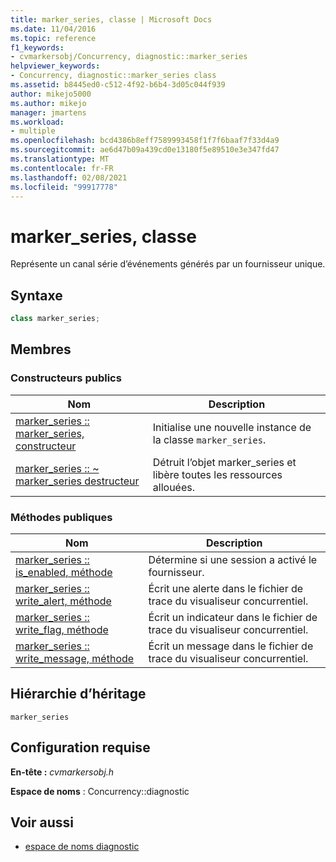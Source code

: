```yaml
---
title: marker_series, classe | Microsoft Docs
ms.date: 11/04/2016
ms.topic: reference
f1_keywords:
- cvmarkersobj/Concurrency, diagnostic::marker_series
helpviewer_keywords:
- Concurrency, diagnostic::marker_series class
ms.assetid: b8445ed0-c512-4f92-b6b4-3d05c044f939
author: mikejo5000
ms.author: mikejo
manager: jmartens
ms.workload:
- multiple
ms.openlocfilehash: bcd4386b8eff7589993458f1f7f6baaf7f33d4a9
ms.sourcegitcommit: ae6d47b09a439cd0e13180f5e89510e3e347fd47
ms.translationtype: MT
ms.contentlocale: fr-FR
ms.lasthandoff: 02/08/2021
ms.locfileid: "99917778"
---
```

# <a name="marker_series-class"></a>marker_series, classe
Représente un canal série d’événements générés par un fournisseur unique.

## <a name="syntax"></a>Syntaxe

```cpp
class marker_series;
```

## <a name="members"></a>Membres

### <a name="public-constructors"></a>Constructeurs publics

|Nom|Description|
|----------|-----------------|
|[marker_series :: marker_series, constructeur](../profiling/marker-series-marker-series-constructor.md)|Initialise une nouvelle instance de la classe `marker_series`.|
|[marker_series :: ~ marker_series destructeur](../profiling/marker-series-tilde-marker-series-destructor.md)|Détruit l’objet marker_series et libère toutes les ressources allouées.|

### <a name="public-methods"></a>Méthodes publiques

|Nom|Description|
|----------|-----------------|
|[marker_series :: is_enabled, méthode](../profiling/marker-series-is-enabled-method.md)|Détermine si une session a activé le fournisseur.|
|[marker_series :: write_alert, méthode](../profiling/marker-series-write-alert-method.md)|Écrit une alerte dans le fichier de trace du visualiseur concurrentiel.|
|[marker_series :: write_flag, méthode](../profiling/marker-series-write-flag-method.md)|Écrit un indicateur dans le fichier de trace du visualiseur concurrentiel.|
|[marker_series :: write_message, méthode](../profiling/marker-series-write-message-method.md)|Écrit un message dans le fichier de trace du visualiseur concurrentiel.|

## <a name="inheritance-hierarchy"></a>Hiérarchie d’héritage
 `marker_series`

## <a name="requirements"></a>Configuration requise
 **En-tête :** *cvmarkersobj.h*

 **Espace de noms** : Concurrency::diagnostic

## <a name="see-also"></a>Voir aussi
- [espace de noms diagnostic](../profiling/diagnostic-namespace.md)